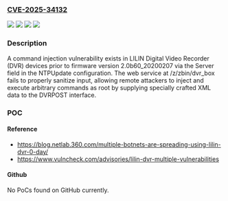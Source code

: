 ### [CVE-2025-34132](https://cve.mitre.org/cgi-bin/cvename.cgi?name=CVE-2025-34132)
![](https://img.shields.io/static/v1?label=Product&message=DVR%20Firmware&color=blue)
![](https://img.shields.io/static/v1?label=Version&message=*%20&color=brightgreen)
![](https://img.shields.io/static/v1?label=Vulnerability&message=CWE-20%20Improper%20Input%20Validation&color=brightgreen)
![](https://img.shields.io/static/v1?label=Vulnerability&message=CWE-78%20Improper%20Neutralization%20of%20Special%20Elements%20used%20in%20an%20OS%20Command%20('OS%20Command%20Injection')&color=brightgreen)

### Description

A command injection vulnerability exists in LILIN Digital Video Recorder (DVR) devices prior to firmware version 2.0b60_20200207 via the Server field in the NTPUpdate configuration. The web service at /z/zbin/dvr_box fails to properly sanitize input, allowing remote attackers to inject and execute arbitrary commands as root by supplying specially crafted XML data to the DVRPOST interface.

### POC

#### Reference
- https://blog.netlab.360.com/multiple-botnets-are-spreading-using-lilin-dvr-0-day/
- https://www.vulncheck.com/advisories/lilin-dvr-multiple-vulnerabilities

#### Github
No PoCs found on GitHub currently.


